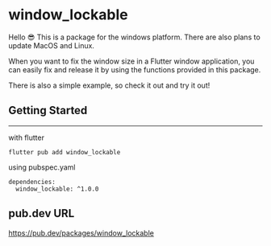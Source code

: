 # window_lockable

Hello 😎 
This is a package for the windows platform. There are also plans to update MacOS and Linux.

When you want to fix the window size in a Flutter window application, you can easily fix and release it by using the functions provided in this package.

There is also a simple example, so check it out and try it out!


## Getting Started
---

with flutter

```
flutter pub add window_lockable
```
using pubspec.yaml
```
dependencies:
  window_lockable: ^1.0.0
```

## pub.dev URL

https://pub.dev/packages/window_lockable